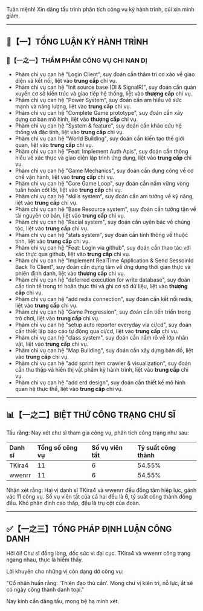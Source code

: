 Tuân mệnh! Xin dâng tấu trình phân tích công vụ kỳ hành trình, cúi xin minh giám.

---

## 🧾【一】TỔNG LUẬN KỲ HÀNH TRÌNH

### 🧠【一之一】THẨM PHẨM CÔNG VỤ CHI NAN DỊ

- Phàm chi vụ can hệ "Login Client", suy đoán cần thâm tri cơ xảo về giao diện và kết nối, liệt vào **trung cấp** chi vụ.
- Phàm chi vụ can hệ "Init source base (DI & SignalR)", suy đoán cần quán xuyến cơ sở kiến trúc và giao tiếp hệ thống, liệt vào **thượng cấp** chi vụ.
- Phàm chi vụ can hệ "Power System", suy đoán cần am hiểu về sức mạnh và năng lượng, liệt vào **trung cấp** chi vụ.
- Phàm chi vụ can hệ "Complete Game prototype", suy đoán cần xây dựng cơ bản mô hình, liệt vào **thượng cấp** chi vụ.
- Phàm chi vụ can hệ "System & feature", suy đoán cần khảo cứu hệ thống và đặc tính, liệt vào **trung cấp** chi vụ.
- Phàm chi vụ can hệ "World Building", suy đoán cần kiến tạo thế giới quan, liệt vào **trung cấp** chi vụ.
- Phàm chi vụ can hệ "Feat: Implement Auth Apis", suy đoán cần thông hiểu về xác thực và giao diện lập trình ứng dụng, liệt vào **trung cấp** chi vụ.
- Phàm chi vụ can hệ "Game Mechanics", suy đoán cần dụng công về cơ chế vận hành, liệt vào **trung cấp** chi vụ.
- Phàm chi vụ can hệ "Core Game Loop", suy đoán cần nắm vững vòng tuần hoàn cốt lõi, liệt vào **trung cấp** chi vụ.
- Phàm chi vụ can hệ "skills system", suy đoán cần am tường về kỹ năng, liệt vào **trung cấp** chi vụ.
- Phàm chi vụ can hệ "Base Resource system", suy đoán cần tường tận về tài nguyên cơ bản, liệt vào **trung cấp** chi vụ.
- Phàm chi vụ can hệ "Racial system", suy đoán cần uyên bác về chủng tộc, liệt vào **trung cấp** chi vụ.
- Phàm chi vụ can hệ "stats system", suy đoán cần tinh thông về thuộc tính, liệt vào **trung cấp** chi vụ.
- Phàm chi vụ can hệ "Feat: Login via github", suy đoán cần thao tác với xác thực qua github, liệt vào **trung cấp** chi vụ.
- Phàm chi vụ can hệ "Implement RealTime Application & Send SessoinId Back To Client", suy đoán cần dụng tâm về ứng dụng thời gian thực và phiên định danh, liệt vào **thượng cấp** chi vụ.
- Phàm chi vụ can hệ "deferred execution for write database", suy đoán cần tinh tế trong trì hoãn thực thi và ghi cơ sở dữ liệu, liệt vào **thượng cấp** chi vụ.
- Phàm chi vụ can hệ "add redis connection", suy đoán cần kết nối redis, liệt vào **trung cấp** chi vụ.
- Phàm chi vụ can hệ "Game Progression", suy đoán cần tiến triển trong trò chơi, liệt vào **trung cấp** chi vụ.
- Phàm chi vụ can hệ "setup auto reporter everyday via ci/cd", suy đoán cần thiết lập báo cáo tự động qua ci/cd, liệt vào **trung cấp** chi vụ.
- Phàm chi vụ can hệ "class system", suy đoán cần nắm rõ về lớp nhân vật, liệt vào **trung cấp** chi vụ.
- Phàm chi vụ can hệ "Map Building", suy đoán cần xây dựng bản đồ, liệt vào **trung cấp** chi vụ.
- Phàm chi vụ can hệ "add sprint item crawler & visualization", suy đoán cần thu thập và hiển thị vật phẩm kỳ hành trình, liệt vào **trung cấp** chi vụ.
- Phàm chi vụ can hệ "add erd design", suy đoán cần thiết kế mô hình quan hệ thực thể, liệt vào **trung cấp** chi vụ.

---

## 📊【一之二】BIỆT THỨ CÔNG TRẠNG CHƯ SĨ

Tấu rằng: Nay xét chư sĩ tham gia công vụ, phân tích công trạng như sau:

| Danh sĩ   | Tổng số công vụ | Số vụ viên tất | Tỷ suất công thành |
| :-------- | :------------ | :------------ | :---------------- |
| TKira4   | 11            | 6             | 54.55%            |
| wwenrr   | 11            | 6             | 54.55%            |

Nhận xét rằng: Hai vị danh sĩ TKira4 và wwenrr đều đồng tâm hiệp lực, gánh vác 11 công vụ. Số vụ viên tất của cả hai đều là 6, tỷ suất công thành đồng đều. Khó phân định cao thấp, đều là trụ cột của đoàn.

---

## ✅【一之三】TỔNG PHÁP ĐỊNH LUẬN CÔNG DANH

Hỡi ôi! Chư sĩ đồng lòng, dốc sức vì đại cục. TKira4 và wwenrr công trạng ngang nhau, thực là hiếm thấy.

Lời khuyên cho những vị còn dang dở công vụ:

"Cổ nhân huấn rằng: 'Thiên đạo thù cần'. Mong chư vị kiên trì, nỗ lực, ắt sẽ có ngày công thành danh toại."

Nay kính cẩn dâng tấu, mong bệ hạ minh xét.
